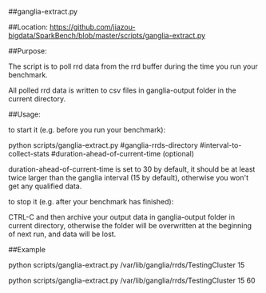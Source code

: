 ##ganglia-extract.py

##Location:
https://github.com/jiazou-bigdata/SparkBench/blob/master/scripts/ganglia-extract.py


##Purpose: 

  The script is to poll rrd data from the rrd buffer during the time you run your benchmark.

  All polled rrd data is written to csv files in ganglia-output folder in the current directory.


##Usage: 

to start it (e.g. before you run your benchmark):

python scripts/ganglia-extract.py #ganglia-rrds-directory #interval-to-collect-stats #duration-ahead-of-current-time (optional)

duration-ahead-of-current-time is set to 30 by default, it should be at least twice larger than the ganglia interval (15 by default), otherwise you won't get any qualified data.


to stop it (e.g. after your benchmark has finished):  

CTRL-C and then archive your output data in ganglia-output folder in current directory, otherwise the folder will be overwritten at the beginning of next run, and data will be lost.



##Example

python scripts/ganglia-extract.py /var/lib/ganglia/rrds/TestingCluster 15 

python scripts/ganglia-extract.py /var/lib/ganglia/rrds/TestingCluster 15 60
